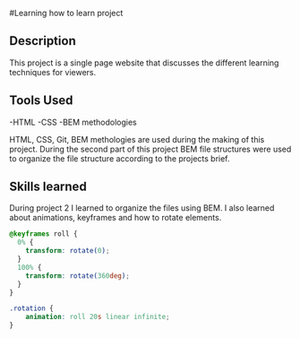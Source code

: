 #Learning how to learn project

## Description

This project is a single page website that discusses the different learning techniques for viewers.


## Tools Used

-HTML
-CSS
-BEM methodologies

HTML, CSS, Git, BEM methologies are used during the making of this project. During the second part
of this project BEM file structures were used to organize the file structure according to the
projects brief.


## Skills learned

During project 2 I learned to organize the files using BEM. I also learned about animations, keyframes and 
how to rotate elements.

```css
@keyframes roll {
  0% {
    transform: rotate(0);
  }
  100% {
    transform: rotate(360deg);
  }
}

.rotation {
	animation: roll 20s linear infinite;
}
```

##







